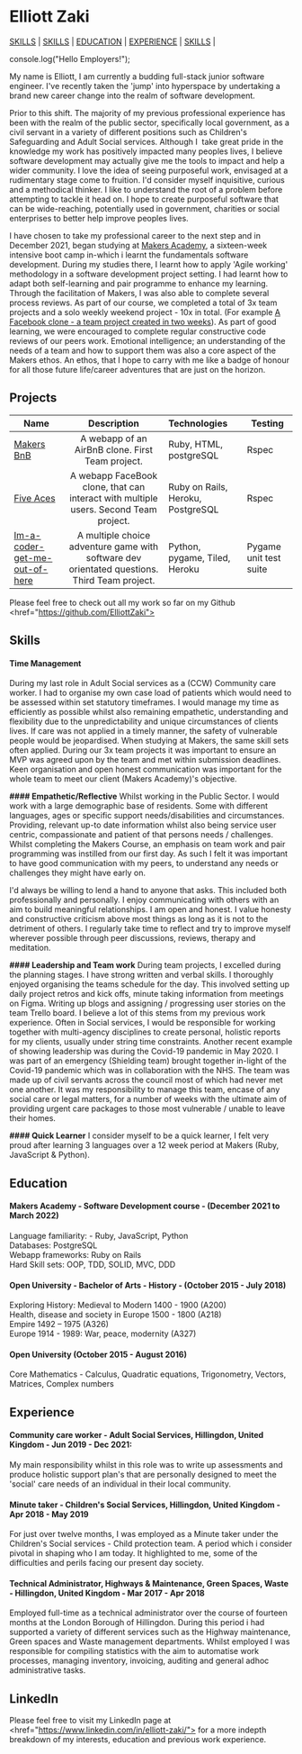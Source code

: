 # Elliott Zaki
[SKILLS](#projects) | [SKILLS](#skills) | [EDUCATION](#education) | [EXPERIENCE](#experience) | [SKILLS](#linkedIn) |

console.log("Hello Employers!");

My name is Elliott, I am currently a budding full-stack junior software engineer. I've recently taken the 'jump' into hyperspace by undertaking a brand new career change into the realm of software development.

Prior to this shift. The majority of my previous professional experience has been with the realm of the public sector, specifically local government, as a civil servant in a variety of different positions such as Children's Safeguarding and Adult Social services. Although I  take great pride in the knowledge my work has positively impacted many peoples lives, I believe software development may actually give me the tools to impact and help a wider community.
I love the idea of seeing purposeful work, envisaged at a rudimentary stage come to fruition. I'd consider myself inquisitive, curious and a methodical thinker. I like to understand the root of a problem before attempting to tackle it head on. I hope to create purposeful software that can be wide-reaching, potentially used in government, charities or social enterprises to better help improve peoples lives.

I have chosen to take my professional career to the next step and in December 2021, began studying at <a href="http://www.makersacademy.com/">Makers Academy</a>, a sixteen-week intensive boot camp in-which i learnt the fundamentals software development. During my studies there, I learnt how to apply 'Agile working' methodology in a software development project setting.
I had learnt how to adapt both self-learning and pair programme to enhance my learning. Through the facilitation of Makers, I was also able to complete several process reviews. As part of our course, we completed a total of 3x team projects and a solo weekly weekend project - 10x in total. (For example <a href="https://blooming-bastion-46086.herokuapp.com/">A Facebook clone - a team project created in two weeks</a>).
As part of good learning, we were encouraged to complete regular constructive code reviews of our peers work. Emotional intelligence; an understanding of the needs of a team and how to support them was also a core aspect of the Makers ethos. An ethos, that I hope to carry with me like a badge of honour for all those future life/career adventures that are just on the horizon.

## Projects
|Name                       | Description                                                                   | Technologies                     |  Testing                           |
|-------------------------- |:-----------------------------------------------------------------------------:|:-------------------|-------------------|
|[Makers BnB](https://github.com/ElliottZaki/makers-bnb)       | A webapp of an AirBnB clone. First Team project.               | Ruby,  HTML, postgreSQL           | Rspec       |
|[Five Aces](https://github.com/ElliottZaki/Weeks-8-and-9-Acebook-Five-Aces)        |  A webapp FaceBook clone, that can interact with multiple users. Second Team project.                | Ruby on Rails,  Heroku, PostgreSQL            | Rspec      |
|[Im-a-coder-get-me-out-of-here](https://github.com/ElliottZaki/Im-a-coder-get-me-out-of-here)        |  A multiple choice adventure game with software dev orientated questions. Third Team project.                | Python,  pygame, Tiled, Heroku         | Pygame unit test suite       |

Please feel free to check out all my work so far on my Github  <href="https://github.com/ElliottZaki">

## Skills
#### Time Management
During my last role in Adult Social services as a (CCW) Community care worker. I had to organise my own case load of patients which would need to be assessed within set statutory timeframes. I would manage my time as efficiently as possible whilst also remaining empathetic, understanding and flexibility due to the unpredictability and unique circumstances of clients lives. If care was not applied in a timely manner, the safety of vulnerable people would be jeopardised.
When studying at Makers, the same skill sets often applied. During our 3x team projects it was important to ensure an MVP was agreed upon by the team and met within submission deadlines. Keen organisation and open honest communication was important for the whole team to meet our client (Makers Academy)'s objective.

**#### Empathetic/Reflective**
Whilst working in the Public Sector. I would work with a large demographic base of residents. Some with different languages, ages or specific support needs/disabilities and circumstances. Providing, relevant up-to date information whilst also being service user centric, compassionate and patient of that persons needs / challenges.
Whilst completing the Makers Course, an emphasis on team work and pair programming was instilled from our first day. As such I felt it was important to have good communication with my peers, to understand any needs or challenges they might have early on.

I'd always be willing to lend a hand to anyone that asks. This included both professionally and personally. I enjoy communicating with others with an aim to build meaningful relationships. I am open and honest. I value honesty and constructive criticism above most things as long as it is not to the detriment of others. I regularly take time to reflect and try to improve myself wherever possible through peer discussions, reviews, therapy and meditation.

**#### Leadership and Team work**
During team projects, I excelled during the planning stages. I have strong written and verbal skills. I thoroughly enjoyed organising the teams schedule for the day. This involved setting up daily project retros and kick offs, minute taking information from meetings on Figma. Writing up blogs and assigning / progressing user stories on the team Trello board. I believe a lot of this stems from my previous work experience. Often in Social services, I would be responsible for working together with multi-agency disciplines to create personal, holistic reports for my clients, usually under string time constraints.
Another recent example of showing leadership was during the Covid-19 pandemic in May 2020. I was part of an emergency (Shielding team) brought together in-light of the Covid-19 pandemic which was in collaboration with the NHS. The team was made up of civil servants across the council most of which had never met one another. It was my responsibility to manage this team, encase of any social care or legal matters, for a number of weeks with the ultimate aim of providing urgent care packages to those most vulnerable / unable to leave their homes.

**#### Quick Learner**
I consider myself to be a quick learner, I felt very proud after learning 3 languages over a 12 week period at Makers (Ruby, JavaScript & Python).

## Education
#### Makers Academy - Software Development course - (December 2021 to March 2022)
Language familiarity: - Ruby, JavaScript, Python<br>
Databases: PostgreSQL<br>
Webapp frameworks: Ruby on Rails<br>
Hard Skill sets: OOP, TDD, SOLID, MVC, DDD<br>

#### Open University - Bachelor of Arts - History - (October 2015 - July 2018)
Exploring History: Medieval to Modern 1400 - 1900 (A200)<br>
Health, disease and society in Europe 1500 - 1800 (A218)<br>
Empire 1492 – 1975 (A326)<br>
Europe 1914 - 1989: War, peace, modernity (A327)<br>
#### Open University (October 2015 - August 2016)
Core Mathematics - Calculus, Quadratic equations, Trigonometry, Vectors, Matrices, Complex numbers<br>

## Experience
#### Community care worker - Adult Social Services, Hillingdon, United Kingdom - Jun 2019 - Dec 2021:
My main responsibility whilst in this role was to write up assessments and produce holistic support plan's that are personally designed to meet the 'social' care needs of an individual in their local community. 

#### Minute taker - Children's Social Services, Hillingdon, United Kingdom - Apr 2018 - May 2019
For just over twelve months, I was employed as a Minute taker under the Children's Social services - Child protection team. A period which i consider pivotal in shaping who I am today. It highlighted to me, some of the difficulties and perils facing our present day society.

#### Technical Administrator, Highways & Maintenance, Green Spaces, Waste - Hillingdon, United Kingdom - Mar 2017 - Apr 2018
Employed full-time as a technical administrator over the course of fourteen months at the London Borough of Hillingdon. During this period i had supported a variety of different services such as the Highway maintenance, Green spaces and Waste management departments. Whilst employed I was responsible for compiling statistics with the aim to automatise work processes, managing inventory, invoicing, auditing and general adhoc administrative tasks.

## LinkedIn
Please feel free to visit my LinkedIn page at <href="https://www.linkedin.com/in/elliott-zaki/"> for a more indepth breakdown of my interests, education and previous work experience.






